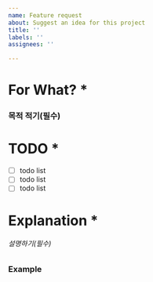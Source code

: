 ```yaml
---
name: Feature request
about: Suggest an idea for this project
title: ''
labels: ''
assignees: ''

---
```


# For What? *
### 목적 적기(필수)
# TODO *
- [ ] todo list
- [ ] todo list
- [ ] todo list
# Explanation *
###### 설명하기(필수)
### Example
